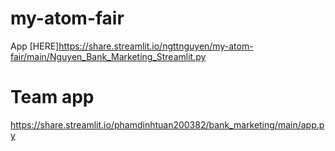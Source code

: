 # my-atom-fair
App [HERE]https://share.streamlit.io/ngttnguyen/my-atom-fair/main/Nguyen_Bank_Marketing_Streamlit.py

# Team app
https://share.streamlit.io/phamdinhtuan200382/bank_marketing/main/app.py